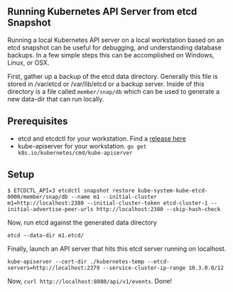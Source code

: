 ## Running Kubernetes API Server from etcd Snapshot

Running a local Kubernetes API server on a local workstation based on an etcd snapshot can be useful for debugging, and understanding database backups. In a few simple steps this can be accomplished on Windows, Linux, or OSX.

First, gather up a backup of the etcd data directory. Generally this file is stored in /var/etcd or /var/lib/etcd or a backup server. Inside of this directory is a file called `member/snap/db` which can be used to generate a new data-dir that can run locally.

## Prerequisites

- etcd and etcdctl for your workstation. Find a [release here](https://github.com/coreos/etcd/releases)
- kube-apiserver for your workstation. `go get k8s.io/kubernetes/cmd/kube-apiserver`

## Setup

```
$ ETCDCTL_API=3 etcdctl snapshot restore kube-system-kube-etcd-0000/member/snap/db --name m1 --initial-cluster m1=http://localhost:2380 --initial-cluster-token etcd-cluster-1 --initial-advertise-peer-urls http://localhost:2380 --skip-hash-check
```

Now, run etcd against the generated data directory

```
etcd --data-dir m1.etcd/
```

Finally, launch an API server that hits this etcd server running on localhost.

```
kube-apiserver --cert-dir ./kubernetes-temp --etcd-servers=http://localhost:2379 --service-cluster-ip-range 10.3.0.0/12
```

Now, `curl http://localhost:8080/api/v1/events`. Done!

